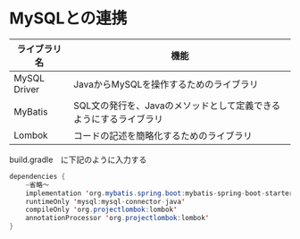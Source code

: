 # MySQLとの連携

ライブラリ名 |	機能 |
--- | ---- |
MySQL Driver	|  JavaからMySQLを操作するためのライブラリ
MyBatis	| SQL文の発行を、Javaのメソッドとして定義できるようにするライブラリ
Lombok |	コードの記述を簡略化するためのライブラリ

build.gradle　に下記のように入力する
```java
dependencies {
    ~省略〜
    implementation 'org.mybatis.spring.boot:mybatis-spring-boot-starter:2.2.2'
    runtimeOnly 'mysql:mysql-connector-java'
    compileOnly 'org.projectlombok:lombok'
    annotationProcessor 'org.projectlombok:lombok'
}
```
